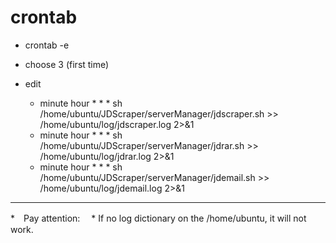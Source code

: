 # crontab

* crontab -e

* choose 3 (first time)

* edit
  * minute hour \* \* \* sh /home/ubuntu/JDScraper/serverManager/jdscraper.sh >> /home/ubuntu/log/jdscraper.log 2>&1
  * minute hour \* \* \* sh /home/ubuntu/JDScraper/serverManager/jdrar.sh >> /home/ubuntu/log/jdrar.log 2>&1
  * minute hour \* \* \* sh /home/ubuntu/JDScraper/serverManager/jdemail.sh >> /home/ubuntu/log/jdemail.log 2>&1
  
----
*　Pay attention:
　* If no log dictionary on the /home/ubuntu, it will not work.